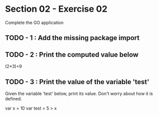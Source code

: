 # Section 02 - Exercise 02

Complete the GO application

## TODO - 1 : Add the missing package import

## TODO - 2 : Print the computed value below

(2*3)+9

## TODO - 3 : Print the value of the variable 'test'

Given the variable 'test' below, print its value. Don't worry about how it is defined.

var x = 10
var test = 5 > x